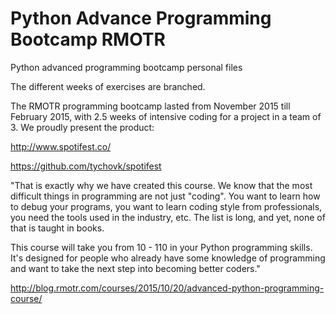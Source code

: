 # Python Advance Programming Bootcamp RMOTR
Python advanced programming bootcamp personal files

The different weeks of exercises are branched.

The RMOTR programming bootcamp lasted from November 2015 till February 2015, with 2.5 weeks of intensive coding for a project in a team of 3. We proudly present the product: 

http://www.spotifest.co/

https://github.com/tychovk/spotifest



"That is exactly why we have created this course. We know that the most difficult things in programming are not just "coding". You want to learn how to debug your programs, you want to learn coding style from professionals, you need the tools used in the industry, etc. The list is long, and yet, none of that is taught in books.

This course will take you from 10 - 110 in your Python programming skills. It's designed for people who already have some knowledge of programming and want to take the next step into becoming better coders."

http://blog.rmotr.com/courses/2015/10/20/advanced-python-programming-course/
